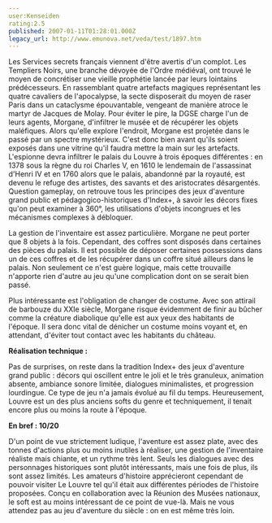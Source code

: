 ```yaml
---
user:Kenseiden
rating:2.5
published: 2007-01-11T01:28:01.000Z
legacy_url: http://www.emunova.net/veda/test/1897.htm
---
```

Les Services secrets français viennent d'être avertis d'un complot. Les Templiers Noirs, une branche dévoyée de l'Ordre médiéval, ont trouvé le moyen de concrétiser une vieille prophétie lancée par leurs lointains prédécesseurs. En rassemblant quatre artefacts magiques représentant les quatre cavaliers de l'apocalypse, la secte disposerait du moyen de raser Paris dans un cataclysme épouvantable, vengeant de manière atroce le martyr de Jacques de Molay. Pour éviter le pire, la DGSE charge l'un de leurs agents, Morgane, d'infiltrer le musée et de récupérer les objets maléfiques. Alors qu'elle explore l'endroit, Morgane est projetée dans le passé par un spectre mystérieux. C'est donc bien avant qu'ils soient exposés dans une vitrine qu'il faudra mettre la main sur les artefacts. L'espionne devra infiltrer le palais du Louvre à trois époques différentes : en 1378 sous la règne du roi Charles V, en 1610 le lendemain de l'assassinat d'Henri IV et en 1760 alors que le palais, abandonné par la royauté, est devenu le refuge des artistes, des savants et des aristocrates désargentés. Question gameplay, on retrouve tous les principes des jeux d'aventure grand public et pédagogico-historiques d'Index+, à savoir les décors fixes qu'on peut examiner à 360°, les utilisations d'objets incongrues et les mécanismes complexes à débloquer.  

  

La gestion de l'inventaire est assez particulière. Morgane ne peut porter que 8 objets à la fois. Cependant, des coffres sont disposés dans certaines des pièces du palais. Il est possible de déposer certaines possessions dans un de ces coffres et de les récupérer dans un coffre situé ailleurs dans le palais. Non seulement ce n'est guère logique, mais cette trouvaille n'apporte rien d'autre au jeu qu'une complication dont on se serait bien passé.  

Plus intéressante est l'obligation de changer de costume. Avec son attirail de barbouze du XXIe siècle, Morgane risque évidemment de finir au bûcher comme la créature diabolique qu'elle est aux yeux des habitants de l'époque. Il sera donc vital de dénicher un costume moins voyant et, en attendant, d'éviter tout contact avec les habitants du château.  

  

**Réalisation technique :**  

Pas de surprises, on reste dans la tradition Index+ des jeux d'aventure grand public : décors qui oscillent entre le joli et le très granuleux, animation absente, ambiance sonore limitée, dialogues minimalistes, et progression lourdingue. Ce type de jeu n'a jamais évolué au fil du temps. Heureusement, Louvre est un des plus anciens softs du genre et techniquement, il tenait encore plus ou moins la route à l'époque.  

  

**En bref : 10/20**  

D'un point de vue strictement ludique, l'aventure est assez plate, avec des tonnes d'actions plus ou moins inutiles à réaliser, une gestion de l'inventaire réaliste mais chiante, et un rythme très lent. Seuls les dialogues avec des personnages historiques sont plutôt intéressants, mais une fois de plus, ils sont assez limités. Les amateurs d'histoire apprécieront cependant de pouvoir visiter Le Louvre tel qu'il était aux différentes périodes de l'histoire proposées. Conçu en collaboration avec la Réunion des Musées nationaux, le soft est au moins intéressant de ce point de vue-là. Mais ne vous attendez pas au jeu d'aventure du siècle : on en est même très loin.